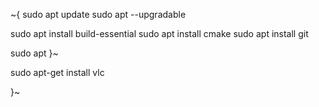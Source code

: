 
~{
sudo apt update
sudo apt --upgradable

sudo apt install build-essential
sudo apt install cmake
sudo apt install git

sudo apt
}~

sudo apt-get install vlc

}~

